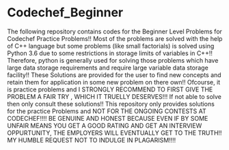 # Codechef_Beginner
The following repository contains codes for the Beginner Level Problems for Codechef Practice Problems!!
Most of the problems are solved with the help of C++ language but some problems (like small factorials)
is solved using Python 3.6 due to some restrictions in storage limits of variables in C++!! Therefore,
python is generally used for solving those problems which have large data storage requirements and require
large variable data storage facility!!
These Solutions are provided for the user to find new concepts and retain them for application in some
new problem on there own!! Ofcourse, it is practice problems and I STRONGLY RECOMMEND TO FIRST GIVE THE
PROBLEM A FAIR TRY , WHICH IT TRUELLY DESERVES!!! If not able to solve then only consult these
solutions!!
This repository only provides solutions for the practice Problems and NOT FOR THE ONGOING CONTESTS AT
CODECHEF!!!! BE GENUINE AND HONEST BECAUSE EVEN IF BY SOME UNFAIR MEANS YOU GET A GOOD RATING AND GET 
AN INTERVIEW OPPURTUNITY, THE EMPLOYERS WILL EVENTUALLY GET TO THE TRUTH!! MY HUMBLE REQUEST NOT TO INDULGE IN PLAGARISM!!!!
